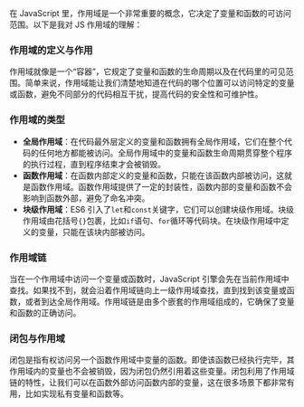 在 JavaScript 里，作用域是一个非常重要的概念，它决定了变量和函数的可访问范围。以下是我对 JS 作用域的理解：

### 作用域的定义与作用
作用域就像是一个“容器”，它规定了变量和函数的生命周期以及在代码里的可见范围。简单来说，作用域能让我们清楚地知道在代码的哪个位置可以访问特定的变量或函数，避免不同部分的代码相互干扰，提高代码的安全性和可维护性。

### 作用域的类型
- **全局作用域**：在代码最外层定义的变量和函数拥有全局作用域，它们在整个代码的任何地方都能被访问。全局作用域中的变量和函数生命周期贯穿整个程序的执行过程，直到程序结束才会被销毁。
- **函数作用域**：在函数内部定义的变量和函数，只能在该函数内部被访问，这就是函数作用域。函数作用域提供了一定的封装性，函数内部的变量和函数不会影响到函数外部，避免了命名冲突。
- **块级作用域**：ES6 引入了`let`和`const`关键字，它们可以创建块级作用域。块级作用域由花括号`{}`包裹，比如`if`语句、`for`循环等代码块。在块级作用域中定义的变量，只能在该块内部被访问。

### 作用域链
当在一个作用域中访问一个变量或函数时，JavaScript 引擎会先在当前作用域中查找。如果找不到，就会沿着作用域链向上一级作用域查找，直到找到该变量或函数，或者到达全局作用域。作用域链是由多个嵌套的作用域组成的，它确保了变量和函数的正确访问。

### 闭包与作用域
闭包是指有权访问另一个函数作用域中变量的函数。即使该函数已经执行完毕，其作用域内的变量也不会被销毁，因为闭包仍然引用着这些变量。闭包利用了作用域链的特性，让我们可以在函数外部访问函数内部的变量，这在很多场景下都非常有用，比如实现私有变量和函数等。 